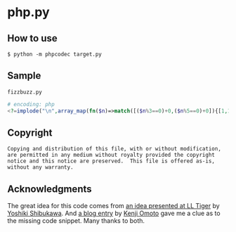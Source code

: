 # php.py

## How to use

```
$ python -m phpcodec target.py
```

## Sample

`fizzbuzz.py`

```php
# encoding: php
<?=implode("\n",array_map(fn($n)=>match([($n%3==0)+0,($n%5==0)+0]){[1,1]=>'FizzBuzz',[1,0]=>'Fizz',[0,1]=>'Buzz',default=>$n},range(1,100)))?>
```


## Copyright



```
Copying and distribution of this file, with or without modification,
are permitted in any medium without royalty provided the copyright
notice and this notice are preserved.  This file is offered as-is,
without any warranty.
```

## Acknowledgments

The great idea for this code comes from [an idea presented at LL Tiger](http://blog.shibu.jp/article/39920783.html) by [Yoshiki Shibukawa](https://github.com/shibukawa).  And [a blog entry](https://doloopwhile.hatenablog.com/entry/20100801/1280688409) by [Kenji Omoto](https://github.com/doloopwhile) gave me a clue as to the missing code snippet.  Many thanks to both.

